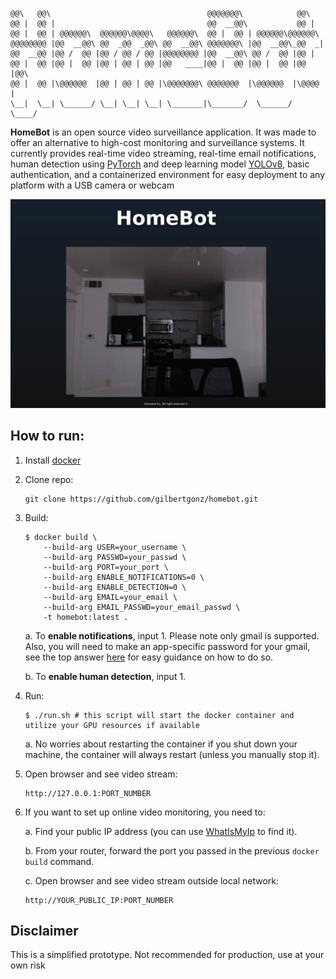 ```
@@\   @@\                                   @@@@@@@\            @@\     
@@ |  @@ |                                  @@  __@@\           @@ |    
@@ |  @@ | @@@@@@\  @@@@@@\@@@@\   @@@@@@\  @@ |  @@ | @@@@@@\@@@@@@\   
@@@@@@@@ |@@  __@@\ @@  _@@  _@@\ @@  __@@\ @@@@@@@\ |@@  __@@\_@@  _|  
@@  __@@ |@@ /  @@ |@@ / @@ / @@ |@@@@@@@@ |@@  __@@\ @@ /  @@ |@@ |    
@@ |  @@ |@@ |  @@ |@@ | @@ | @@ |@@   ____|@@ |  @@ |@@ |  @@ |@@ |@@\ 
@@ |  @@ |\@@@@@@  |@@ | @@ | @@ |\@@@@@@@\ @@@@@@@  |\@@@@@@  |\@@@@  |
\__|  \__| \______/ \__| \__| \__| \_______|\_______/  \______/  \____/
```
 
**HomeBot** is an open source video surveillance application. It was made to offer an alternative to high-cost monitoring and surveillance systems. It currently provides real-time video streaming, real-time email notifications, human detection using [PyTorch](https://github.com/pytorch/pytorch) and deep learning model [YOLOv8](https://github.com/ultralytics/ultralytics), basic authentication, and a containerized environment for easy deployment to any platform with a USB camera or webcam

<p align="center">
  <img src="https://github.com/gilbertgonz/homebot/blob/main/imgs/example.png">
</p>

## How to run:
1. Install [docker](https://docs.docker.com/engine/install/)

2. Clone repo:
    ```
    git clone https://github.com/gilbertgonz/homebot.git
    ```

3. Build:
    ```
    $ docker build \
        --build-arg USER=your_username \
        --build-arg PASSWD=your_passwd \
        --build-arg PORT=your_port \
        --build-arg ENABLE_NOTIFICATIONS=0 \
        --build-arg ENABLE_DETECTION=0 \
        --build-arg EMAIL=your_email \
        --build-arg EMAIL_PASSWD=your_email_passwd \
        -t homebot:latest .
    ```
    a. To **enable notifications**, input 1. Please note only gmail is supported. Also, you will need to make an app-specific password for your gmail, see the top answer [here](https://stackoverflow.com/questions/77340573/python-script-for-sending-an-email-via-gmail-refuses-to-accept-username-and-app) for easy guidance on how to do so.

    b. To **enable human detection**, input 1.

4. Run: 
    ```
    $ ./run.sh # this script will start the docker container and utilize your GPU resources if available
    ```

    a. No worries about restarting the container if you shut down your machine, the container will always restart (unless you manually stop it). 

5. Open browser and see video stream:
    ```
    http://127.0.0.1:PORT_NUMBER
    ```

6. If you want to set up online video monitoring, you need to:
    
    a. Find your public IP address (you can use [WhatIsMyIp](https://whatismyipaddress.com/) to find it).
    
    b. From your router, forward the port you passed in the previous `docker build` command. 

    c.  Open browser and see video stream outside local network:
    ```
    http://YOUR_PUBLIC_IP:PORT_NUMBER
    ```

 ## Disclaimer
 This is a simplified prototype. Not recommended for production, use at your own risk
